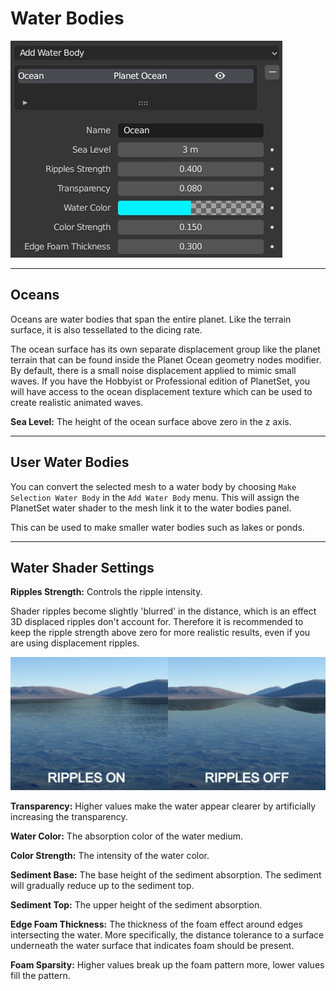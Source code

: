 # Water Bodies

![Water Bodies Panel](media/water_panel.jpg)

---

## Oceans

Oceans are water bodies that span the entire planet. Like the terrain surface, it is also tessellated to the dicing rate.

The ocean surface has its own separate displacement group like the planet terrain that can be found inside the Planet Ocean geometry nodes modifier. By default, there is a small noise displacement applied to mimic small waves. If you have the Hobbyist or Professional edition of PlanetSet, you will have access to the ocean displacement texture which can be used to create realistic animated waves.

**Sea Level:** The height of the ocean surface above zero in the z axis.

---

## User Water Bodies

You can convert the selected mesh to a water body by choosing `Make Selection Water Body` in the `Add Water Body` menu. This will assign the PlanetSet water shader to the mesh link it to the water bodies panel.

This can be used to make smaller water bodies such as lakes or ponds.


---

## Water Shader Settings

**Ripples Strength:** Controls the ripple intensity.

Shader ripples become slightly 'blurred' in the distance, which is an effect 3D displaced ripples don't account for. Therefore it is recommended to keep the ripple strength above zero for more realistic results, even if you are using displacement ripples.

![](media/water_ripples.jpg)

**Transparency:** Higher values make the water appear clearer by artificially increasing the transparency.

**Water Color:** The absorption color of the water medium.

**Color Strength:** The intensity of the water color.

**Sediment Base:** The base height of the sediment absorption. The sediment will gradually reduce up to the sediment top.

**Sediment Top:** The upper height of the sediment absorption.

**Edge Foam Thickness:** The thickness of the foam effect around edges intersecting the water. More specifically, the distance tolerance to a surface underneath the water surface that indicates foam should be present.

**Foam Sparsity:** Higher values break up the foam pattern more, lower values fill the pattern.
